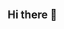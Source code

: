 ## Hi there 👋

<!--
**satyakamswami/SatyakamSwami** is a ✨ _special_ ✨ repository because its `README.md` (this file) appears on your GitHub profile.

Here are some ideas to get you started:

- 🔭 I’m currently working on UPWORK
- 🌱 I’m currently learning BLENDER
- 👯 I’m looking to collaborate on YOUTUBE
- 🤔 I’m looking for help with CODING
- 💬 Ask me about ANYTHING
- 📫 How to reach me: flypad@gmail.com
- 😄 Pronouns: Swami
- ⚡ Fun fact: NOTHING
-->
